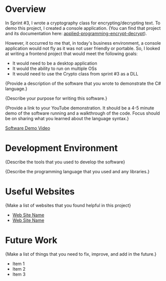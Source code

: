 # Overview

In Sprint #3, I wrote a cryptography class for encrypting/decrypting text. To demo this project, I created a console application. (You can find that project and its documentation here: [applied-programming-encrypt-decrypt](https://github.com/ScratchyPDX/applied-programming-encrypt-decrypt)). 

However, it occurred to me that, in today's business environment, a console application would not fly as it was not user friendly or portable. So, I looked at writing a frontend project that would meet the following goals:
- It would need to be a desktop application
- It would the ability to run on multiple OSs
- It would need to use the Crypto class from sprint #3 as a DLL



{Provide a description of the software that you wrote to demonstrate the C# language.}

{Describe your purpose for writing this software.}

{Provide a link to your YouTube demonstration. It should be a 4-5 minute demo of the software running and a walkthrough of the code. Focus should be on sharing what you learned about the language syntax.}

[Software Demo Video](http://youtube.link.goes.here)

# Development Environment

{Describe the tools that you used to develop the software}

{Describe the programming language that you used and any libraries.}

# Useful Websites

{Make a list of websites that you found helpful in this project}

- [Web Site Name](http://url.link.goes.here)
- [Web Site Name](http://url.link.goes.here)

# Future Work

{Make a list of things that you need to fix, improve, and add in the future.}

- Item 1
- Item 2
- Item 3